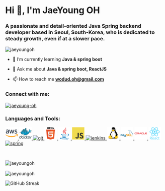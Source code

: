 <h1 align="left">Hi 👋, I'm JaeYoung OH</h1>
<h3 align="left">A passionate and detail-oriented Java Spring backend developer based in Seoul, South-Korea, who is dedicated to steady growth, even if at a slower pace.</h3>

<p align="left"> <img src="https://komarev.com/ghpvc/?username=jaeyoungoh&label=Profile%20views&color=0e75b6&style=flat" alt="jaeyoungoh" /> </p>

- 🌱 I’m currently learning **Java & spring boot**

- 💬 Ask me about **Java & spring boot, ReactJS**

- 📫 How to reach me **wodud.oh@gmail.com**

<h3 align="left">Connect with me:</h3>
<p align="left">
<a href="https://linkedin.com/in/jaeyoung-oh" target="blank"><img align="center" src="https://raw.githubusercontent.com/rahuldkjain/github-profile-readme-generator/master/src/images/icons/Social/linked-in-alt.svg" alt="jaeyoung-oh" height="30" width="40" /></a>
</p>

<h3 align="left">Languages and Tools:</h3>
<p align="left"> <a href="https://aws.amazon.com" target="_blank" rel="noreferrer"> <img src="https://raw.githubusercontent.com/devicons/devicon/master/icons/amazonwebservices/amazonwebservices-original-wordmark.svg" alt="aws" width="40" height="40"/> </a> <a href="https://www.docker.com/" target="_blank" rel="noreferrer"> <img src="https://raw.githubusercontent.com/devicons/devicon/master/icons/docker/docker-original-wordmark.svg" alt="docker" width="40" height="40"/> </a> <a href="https://git-scm.com/" target="_blank" rel="noreferrer"> <img src="https://www.vectorlogo.zone/logos/git-scm/git-scm-icon.svg" alt="git" width="40" height="40"/> </a> <a href="https://www.w3.org/html/" target="_blank" rel="noreferrer"> <img src="https://raw.githubusercontent.com/devicons/devicon/master/icons/html5/html5-original-wordmark.svg" alt="html5" width="40" height="40"/> </a> <a href="https://www.java.com" target="_blank" rel="noreferrer"> <img src="https://raw.githubusercontent.com/devicons/devicon/master/icons/java/java-original.svg" alt="java" width="40" height="40"/> </a> <a href="https://developer.mozilla.org/en-US/docs/Web/JavaScript" target="_blank" rel="noreferrer"> <img src="https://raw.githubusercontent.com/devicons/devicon/master/icons/javascript/javascript-original.svg" alt="javascript" width="40" height="40"/> </a> <a href="https://www.jenkins.io" target="_blank" rel="noreferrer"> <img src="https://www.vectorlogo.zone/logos/jenkins/jenkins-icon.svg" alt="jenkins" width="40" height="40"/> </a> <a href="https://www.linux.org/" target="_blank" rel="noreferrer"> <img src="https://raw.githubusercontent.com/devicons/devicon/master/icons/linux/linux-original.svg" alt="linux" width="40" height="40"/> </a> <a href="https://www.mysql.com/" target="_blank" rel="noreferrer"> <img src="https://raw.githubusercontent.com/devicons/devicon/master/icons/mysql/mysql-original-wordmark.svg" alt="mysql" width="40" height="40"/> </a> <a href="https://www.oracle.com/" target="_blank" rel="noreferrer"> <img src="https://raw.githubusercontent.com/devicons/devicon/master/icons/oracle/oracle-original.svg" alt="oracle" width="40" height="40"/> </a> <a href="https://reactjs.org/" target="_blank" rel="noreferrer"> <img src="https://raw.githubusercontent.com/devicons/devicon/master/icons/react/react-original-wordmark.svg" alt="react" width="40" height="40"/> </a> <a href="https://spring.io/" target="_blank" rel="noreferrer"> <img src="https://www.vectorlogo.zone/logos/springio/springio-icon.svg" alt="spring" width="40" height="40"/> </a> </p></br>

<p><img align="center" src="https://github-readme-stats.vercel.app/api/top-langs?username=jaeyoungoh&show_icons=true&locale=en&layout=donut&theme=ocean_dark" alt="jaeyoungoh" /></p>

<p><img align="center" src="https://github-readme-stats.vercel.app/api?username=jaeyoungoh&show_icons=true&locale=en&theme=ocean_dark" alt="jaeyoungoh" /></p>

<p><img src="https://github-readme-streak-stats.herokuapp.com?user=jaeyoungoh&theme=ocean-dark&border_radius=10&date_format=%5BY.%5Dn.j" alt="GitHub Streak" /></p>
